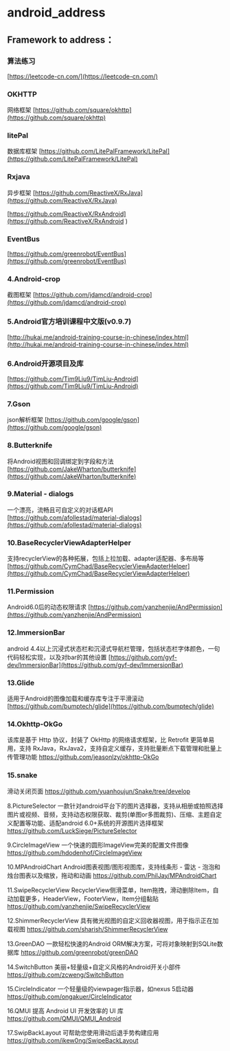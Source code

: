 # android_address

## Framework to address：

### 算法练习
[https://leetcode-cn.com/](https://leetcode-cn.com/)

### OKHTTP
网络框架
[https://github.com/square/okhttp](https://github.com/square/okhttp)
   
### litePal
数据库框架
[https://github.com/LitePalFramework/LitePal](https://github.com/LitePalFramework/LitePal)
  
### Rxjava
异步框架
[https://github.com/ReactiveX/RxJava](https://github.com/ReactiveX/RxJava)

[https://github.com/ReactiveX/RxAndroid](https://github.com/ReactiveX/RxAndroid )

### EventBus
[https://github.com/greenrobot/EventBus](https://github.com/greenrobot/EventBus)
    
### 4.Android-crop 
截图框架
[https://github.com/jdamcd/android-crop](https://github.com/jdamcd/android-crop)
    
### 5.Android官方培训课程中文版(v0.9.7)
[http://hukai.me/android-training-course-in-chinese/index.html](http://hukai.me/android-training-course-in-chinese/index.html)

### 6.Android开源项目及库
[https://github.com/Tim9Liu9/TimLiu-Android](https://github.com/Tim9Liu9/TimLiu-Android)

### 7.Gson
json解析框架
[https://github.com/google/gson](https://github.com/google/gson)

### 8.Butterknife
将Android视图和回调绑定到字段和方法
[https://github.com/JakeWharton/butterknife](https://github.com/JakeWharton/butterknife)

### 9.Material - dialogs
一个漂亮，流畅且可自定义的对话框API
[https://github.com/afollestad/material-dialogs](https://github.com/afollestad/material-dialogs)

### 10.BaseRecyclerViewAdapterHelper
支持recyclerView的各种拓展，包括上拉加载、adapter适配器、多布局等
[https://github.com/CymChad/BaseRecyclerViewAdapterHelper](https://github.com/CymChad/BaseRecyclerViewAdapterHelper)

### 11.Permission
Android6.0后的动态权限请求
[https://github.com/yanzhenjie/AndPermission](https://github.com/yanzhenjie/AndPermission)

### 12.ImmersionBar
android 4.4以上沉浸式状态栏和沉浸式导航栏管理，包括状态栏字体颜色，一句代码轻松实现，以及对bar的其他设置
[https://github.com/gyf-dev/ImmersionBar](https://github.com/gyf-dev/ImmersionBar)

### 13.Glide
适用于Android的图像加载和缓存库专注于平滑滚动
[https://github.com/bumptech/glide](https://github.com/bumptech/glide)

### 14.Okhttp-OkGo
该库是基于 Http 协议，封装了 OkHttp 的网络请求框架，比 Retrofit 更简单易用，支持 RxJava，RxJava2，支持自定义缓存，支持批量断点下载管理和批量上传管理功能
https://github.com/jeasonlzy/okhttp-OkGo

### 15.snake 
滑动关闭页面
https://github.com/yuanhoujun/Snake/tree/develop

8.PictureSelector
一款针对android平台下的图片选择器，支持从相册或拍照选择图片或视频、音频，支持动态权限获取、裁剪(单图or多图裁剪)、压缩、主题自定义配置等功能、适配android 6.0+系统的开源图片选择框架
https://github.com/LuckSiege/PictureSelector

9.CircleImageView
一个快速的圆形ImageView完美的配置文件图像
https://github.com/hdodenhof/CircleImageView

10.MPAndroidChart
Android图表视图/图形视图库，支持线条形 - 雷达 - 泡泡和烛台图表以及缩放，拖动和动画
https://github.com/PhilJay/MPAndroidChart

11.SwipeRecyclerView
RecyclerView侧滑菜单，Item拖拽，滑动删除Item，自动加载更多，HeaderView，FooterView，Item分组黏贴
https://github.com/yanzhenjie/SwipeRecyclerView

12.ShimmerRecyclerView
具有微光视图的自定义回收器视图，用于指示正在加载视图
https://github.com/sharish/ShimmerRecyclerView

13.GreenDAO
一款轻松快速的Android ORM解决方案，可将对象映射到SQLite数据库
https://github.com/greenrobot/greenDAO

14.SwitchButton
美丽+轻量级+自定义风格的Android开关小部件
https://github.com/zcweng/SwitchButton

15.CircleIndicator
一个轻量级的viewpager指示器，如nexus 5启动器
https://github.com/ongakuer/CircleIndicator

16.QMUI
提高 Android UI 开发效率的 UI 库
https://github.com/QMUI/QMUI_Android

17.SwipBackLayout
可帮助您使用滑动后退手势构建应用
https://github.com/ikew0ng/SwipeBackLayout

